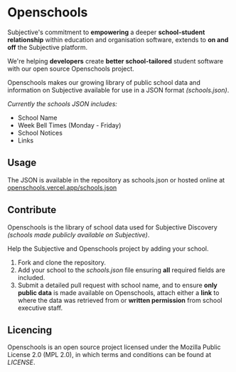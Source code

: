 # Openschools
Subjective's commitment to **empowering** a deeper **school-student relationship** within education and organisation software, extends to **on and off** the Subjective platform.

We're helping **developers** create **better school-tailored** student software with our open source Openschools project.

Openschools makes our growing library of public school data and information on Subjective available for use in a JSON format _(schools.json)_.

_Currently the schools JSON includes:_
- School Name
- Week Bell Times (Monday - Friday)
- School Notices
- Links

## Usage
The JSON is available in the repository as schools.json or hosted online at [openschools.vercel.app/schools.json](https://openschools.vercel.app/schools.json)

## Contribute
Openschools is the library of school data used for Subjective Discovery _(schools made publicly available on Subjective)_.

Help the Subjective and Openschools project by adding your school.

1. Fork and clone the repository.
2. Add your school to the _schools.json_ file ensuring **all** required fields are included.
3. Submit a detailed pull request with school name, and to ensure **only public data** is made available on Openschools, attach either a **link** to where the data was retrieved from or **written permission** from school executive staff.

## Licencing

Openschools is an open source project licensed under the Mozilla Public License 2.0 (MPL 2.0), in which terms and conditions can be found at _LICENSE_.






